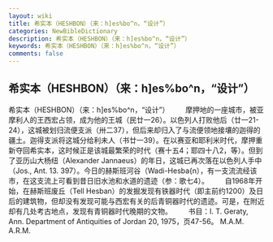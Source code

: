 ```yaml
---
layout: wiki
title: 希实本（HESHBON）（来：h]es%bo^n，“设计”）
categories: NewBibleDictionary
description: 希实本（HESHBON）（来：h]es%bo^n，“设计”）
keywords: 希实本（HESHBON）（来：h]es%bo^n，“设计”）
comments: false
---
```


## 希实本（HESHBON）（来：h]es%bo^n，“设计”）



希实本（HESHBON）（来：h]es%bo^n，“设计”）
　　摩押地的一座城市，被亚摩利人的王西宏占领，成为他的王城（民廿一26）。以色列人打败他后（廿一21-24），这城被划归流便支派（卅二37），但后来却归入了与流便领地接壤的迦得的疆土。迦得支派将这城分给利未人（书廿一39）。在以赛亚和耶利米时代，摩押重新夺回希实本，这时候正是该城最繁荣的时代（赛十五4；耶四十八2，等）。但到了亚历山大杨纽（Alexander Jannaeus）的年日，这城已再次落在以色列人手中（Jos., Ant. 13. 397）。今日的赫斯班河谷（Wadi-Hesba{n），有一支流流经该市，在这支流上可看到昔日旧水池和水道的遗迹（参：歌七4）。
　　自1968年开始，在赫斯班废丘（Tell Hesban）的发掘发现有铁器时代（即主前约1200）及日后的建筑物，但却没有发现可能与西宏有关的后青铜器时代的遗迹。可是，在附近却有几处考古地点，发现有青铜器时代晚期的文物。
　　书目：I. T. Geraty, Ann. Department of Antiquities of Jordan
20, 1975，页47-56。
M.A.M.
A.R.M.



